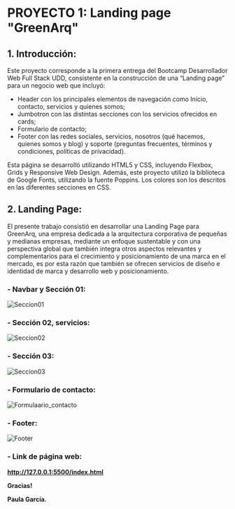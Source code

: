 # **PROYECTO 1: Landing page "GreenArq"**

## **1. Introducción:**

Este proyecto corresponde a la primera entrega del Bootcamp Desarrollador Web Full Stack UDD, consistente en la construcción de una “Landing page” para un negocio web que incluyó:

-	Header con los principales elementos de navegación como Inicio, contacto, servicios y quienes somos;
-	Jumbotron con las distintas secciones con los servicios ofrecidos en cards;
-	Formulario de contacto;
-	Footer con las redes sociales, servicios, nosotros (qué hacemos, quienes somos y blog) y soporte (preguntas frecuentes, términos y condiciones, políticas de privacidad).

Esta página se desarrolló utilizando HTML5 y CSS, incluyendo Flexbox, Grids y Responsive Web Design.
Además, este proyecto utilizó la biblioteca de Google Fonts, utilizando la fuente Poppins.
Los colores son los descritos en las diferentes secciones en CSS.

## **2. Landing Page:**

El presente trabajo consistió en desarrollar una Landing Page para GreenArq, una empresa dedicada a la arquitectura corporativa de pequeñas y medianas empresas, mediante un enfoque sustentable y con una perspectiva global que también integra otros aspectos relevantes y complementarios para el crecimiento y posicionamiento de una marca en el mercado, es por esta razón que también se ofrecen servicios de diseño e identidad de marca y desarrollo web y posicionamiento.

### **- Navbar y Sección 01:**
![Seccion01](https://github.com/PaulaGG01/PaulaGG01/assets/133727700/aa5aeabf-f118-4bb6-a8d0-78664250119e)

### **- Sección 02, servicios:**
![Seccion02](https://github.com/PaulaGG01/PaulaGG01/assets/133727700/baac67aa-7a3f-4f4b-bea5-0230f8edb50c)

### **- Sección 03:**
![Seccion03](https://github.com/PaulaGG01/PaulaGG01/assets/133727700/ee684fb3-5f33-48eb-a15a-358d3189451b)

### **- Formulario de contacto:**
![Formulaario_contacto](https://github.com/PaulaGG01/PaulaGG01/assets/133727700/c09d0ad6-24a4-4f3c-98c5-1cf4cb4481f4)

### **- Footer:**
![Footer](https://github.com/PaulaGG01/PaulaGG01/assets/133727700/728780f1-c7d6-49cc-a10d-68aace20b81f)

### **- Link de página web:**
**http://127.0.0.1:5500/index.html**


**Gracias!**

**Paula García.**

